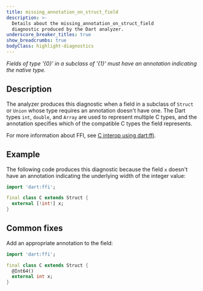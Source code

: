 ```yaml
---
title: missing_annotation_on_struct_field
description: >-
  Details about the missing_annotation_on_struct_field
  diagnostic produced by the Dart analyzer.
underscore_breaker_titles: true
show_breadcrumbs: true
bodyClass: highlight-diagnostics
---
```


_Fields of type '{0}' in a subclass of '{1}' must have an annotation indicating
the native type._

## Description

The analyzer produces this diagnostic when a field in a subclass of
`Struct` or `Union` whose type requires an annotation doesn't have one.
The Dart types `int`, `double`, and `Array` are used to represent multiple
C types, and the annotation specifies which of the compatible C types the
field represents.

For more information about FFI, see [C interop using dart:ffi][ffi].

## Example

The following code produces this diagnostic because the field `x` doesn't
have an annotation indicating the underlying width of the integer value:

```dart
import 'dart:ffi';

final class C extends Struct {
  external [!int!] x;
}
```

## Common fixes

Add an appropriate annotation to the field:

```dart
import 'dart:ffi';

final class C extends Struct {
  @Int64()
  external int x;
}
```

[ffi]: /interop/c-interop
